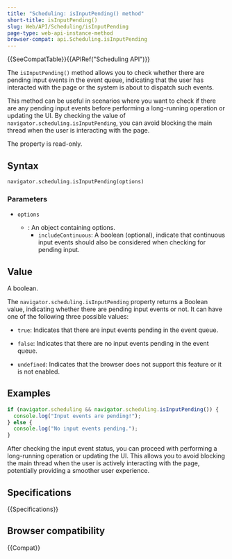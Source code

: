 ```yaml
---
title: "Scheduling: isInputPending() method"
short-title: isInputPending()
slug: Web/API/Scheduling/isInputPending
page-type: web-api-instance-method
browser-compat: api.Scheduling.isInputPending
---
```


{{SeeCompatTable}}{{APIRef("Scheduling API")}}

The `isInputPending()` method allows you to check whether there are pending input events in the event queue, indicating that the user has interacted with the page or the system is about to dispatch such events.

This method can be useful in scenarios where you want to check if there are any pending input events before performing a long-running operation or updating the UI. By checking the value of `navigator.scheduling.isInputPending`, you can avoid blocking the main thread when the user is interacting with the page.

The property is read-only.

## Syntax

```js-nolint
navigator.scheduling.isInputPending(options)
```

### Parameters

- `options`

  - : An object containing options.
    - `includeContinuous`: A boolean (optional), indicate that continuous input events should also be considered when checking for pending input.

## Value

A boolean.

The `navigator.scheduling.isInputPending` property returns a Boolean value, indicating whether there are pending input events or not. It can have one of the following three possible values:

- `true`: Indicates that there are input events pending in the event queue.

- `false`: Indicates that there are no input events pending in the event queue.

- `undefined`: Indicates that the browser does not support this feature or it is not enabled.

## Examples

```js
if (navigator.scheduling && navigator.scheduling.isInputPending()) {
  console.log("Input events are pending!");
} else {
  console.log("No input events pending.");
}
```

After checking the input event status, you can proceed with performing a long-running operation or updating the UI. This allows you to avoid blocking the main thread when the user is actively interacting with the page, potentially providing a smoother user experience.

## Specifications

{{Specifications}}

## Browser compatibility

{{Compat}}
